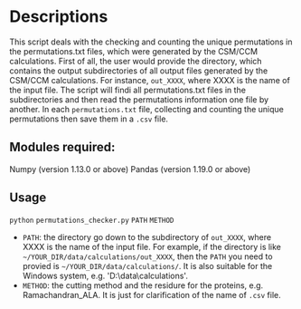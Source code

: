 # Descriptions
This script deals with the checking and counting the unique permutations in the permutations.txt files, which were generated by the CSM/CCM calculations. 
First of all, the user would provide the directory, which contains the output subdirectories of all output files generated by the CSM/CCM calculations. For instance, `out_XXXX`, where XXXX is the name of the input file. 
The script will findi all permutations.txt files in the subdirectories and then read the permutations information one file by another. In each `permutations.txt` file, collecting and counting the unique permutations then save them in a `.csv` file.

## Modules required:
Numpy (version 1.13.0 or above)
Pandas (version 1.19.0 or above)

## Usage
`python` `permutations_checker.py` `PATH` `METHOD`
- `PATH`:   the directory go down to the subdirectory of `out_XXXX`, where XXXX is the name of the input file.
          For example, if the directory is like `~/YOUR_DIR/data/calculations/out_XXXX`, then the `PATH` you need to provied is                     `~/YOUR_DIR/data/calculations/`. It is also suitable for the Windows system, e.g. 'D:\data\calculations\'.
- `METHOD`: the cutting method and the residure for the proteins, e.g. Ramachandran_ALA.
          It is just for clarification of the name of `.csv` file.
